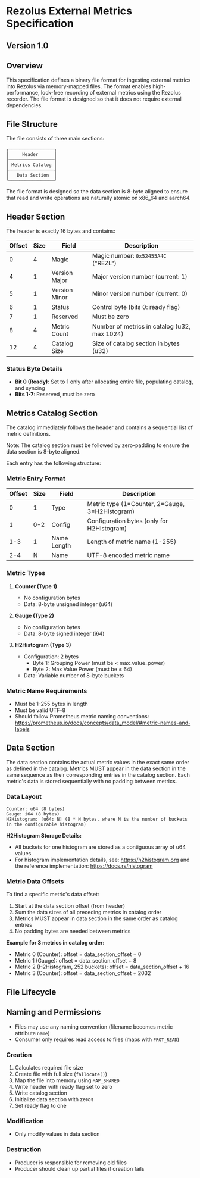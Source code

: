 # Rezolus External Metrics Specification

## Version 1.0

## Overview

This specification defines a binary file format for ingesting external metrics
into Rezolus via memory-mapped files. The format enables high-performance,
lock-free recording of external metrics using the Rezolus recorder. The file
format is designed so that it does not require external dependencies.

## File Structure

The file consists of three main sections:

```
┌─────────────────┐
│     Header      │
├─────────────────┤
│ Metrics Catalog │
├─────────────────┤
│   Data Section  │
└─────────────────┘
```

The file format is designed so the data section is 8-byte aligned to ensure that
read and write operations are naturally atomic on x86_64 and aarch64.

## Header Section

The header is exactly 16 bytes and contains:

| Offset | Size | Field | Description |
|--------|------|-------|-------------|
| 0 | 4 | Magic | Magic number: `0x52455A4C` ("REZL") |
| 4 | 1 | Version Major | Major version number (current: 1) |
| 5 | 1 | Version Minor | Minor version number (current: 0) |
| 6 | 1 | Status | Control byte (bits 0: ready flag) |
| 7 | 1 | Reserved | Must be zero |
| 8 | 4 | Metric Count | Number of metrics in catalog (u32, max 1024) |
| 12 | 4 | Catalog Size | Size of catalog section in bytes (u32) |

### Status Byte Details

- **Bit 0 (Ready)**: Set to 1 only after allocating entire file, populating
catalog, and syncing
- **Bits 1-7**: Reserved, must be zero

## Metrics Catalog Section

The catalog immediately follows the header and contains a sequential list of
metric definitions.

Note: The catalog section must be followed by zero-padding to ensure the data
section is 8-byte aligned.

Each entry has the following structure:

### Metric Entry Format

| Offset | Size | Field | Description |
|--------|------|-------|-------------|
| 0 | 1 | Type | Metric type (1=Counter, 2=Gauge, 3=H2Histogram) |
| 1 | 0-2 | Config | Configuration bytes (only for H2Histogram) |
| 1-3 | 1 | Name Length | Length of metric name (1-255) |
| 2-4 | N | Name | UTF-8 encoded metric name |

### Metric Types

1. **Counter (Type 1)**
   - No configuration bytes
   - Data: 8-byte unsigned integer (u64)

2. **Gauge (Type 2)**
   - No configuration bytes
   - Data: 8-byte signed integer (i64)

3. **H2Histogram (Type 3)**
   - Configuration: 2 bytes
     - Byte 1: Grouping Power (must be < max_value_power)
     - Byte 2: Max Value Power (must be ≤ 64)
   - Data: Variable number of 8-byte buckets

### Metric Name Requirements

- Must be 1-255 bytes in length
- Must be valid UTF-8
- Should follow Prometheus metric naming conventions:
https://prometheus.io/docs/concepts/data_model/#metric-names-and-labels

## Data Section

The data section contains the actual metric values in the exact same order as
defined in the catalog. Metrics MUST appear in the data section in the same
sequence as their corresponding entries in the catalog section. Each metric's
data is stored sequentially with no padding between metrics.

### Data Layout

```
Counter: u64 (8 bytes)
Gauge: i64 (8 bytes)
H2Histogram: [u64; N] (8 * N bytes, where N is the number of buckets in the configurable histogram)
```

**H2Histogram Storage Details:**
- All buckets for one histogram are stored as a contiguous array of u64 values
- For histogram implementation details, see: https://h2histogram.org and the
reference implementation: https://docs.rs/histogram

### Metric Data Offsets

To find a specific metric's data offset:
1. Start at the data section offset (from header)
2. Sum the data sizes of all preceding metrics in catalog order
3. Metrics MUST appear in data section in the same order as catalog entries
4. No padding bytes are needed between metrics

**Example for 3 metrics in catalog order:**
- Metric 0 (Counter): offset = data_section_offset + 0
- Metric 1 (Gauge): offset = data_section_offset + 8
- Metric 2 (H2Histogram, 252 buckets): offset = data_section_offset + 16
- Metric 3 (Counter): offset = data_section_offset + 2032

## File Lifecycle

## Naming and Permissions
- Files may use any naming convention (filename becomes metric attribute `name`)
- Consumer only requires read access to files (maps with `PROT_READ`)

### Creation
1. Calculates required file size
2. Create file with full size (`fallocate()`)
3. Map the file into memory using `MAP_SHARED`
4. Write header with ready flag set to zero
5. Write catalog section
6. Initialize data section with zeros
7. Set ready flag to one

### Modification
- Only modify values in data section

### Destruction
- Producer is responsible for removing old files
- Producer should clean up partial files if creation fails
